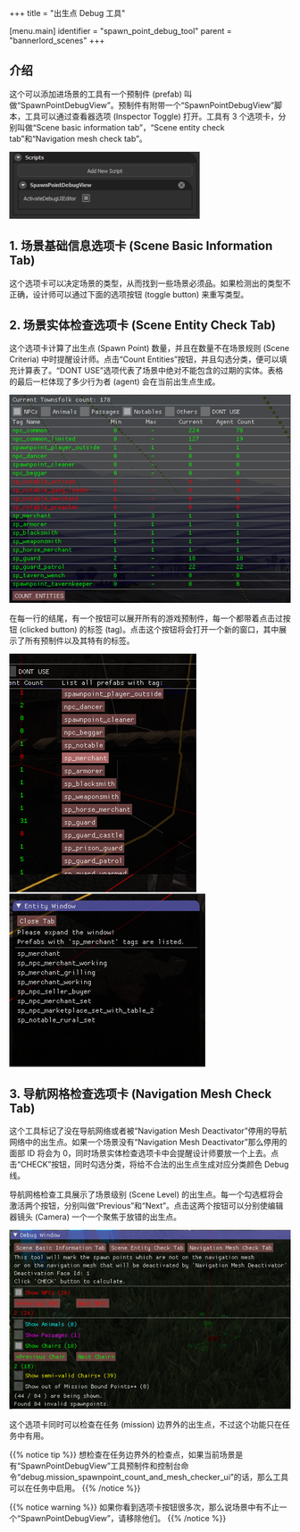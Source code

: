 +++
title = "出生点 Debug 工具"

[menu.main]
identifier = "spawn_point_debug_tool"
parent = "bannerlord_scenes"
+++

## 介绍

这个可以添加进场景的工具有一个预制件 (prefab) 叫做“SpawnPointDebugView”。预制件有附带一个“SpawnPointDebugView”脚本，工具可以通过查看器选项 (Inspector Toggle) 打开。工具有 3 个选项卡，分别叫做“Scene basic information tab”，“Scene entity check tab”和“Navigation mesh check tab”。

![](/img/spawn_point_debug_tool/tooldocument1.png)

## 1. 场景基础信息选项卡 (Scene Basic Information Tab)

这个选项卡可以决定场景的类型，从而找到一些场景必须品。如果检测出的类型不正确，设计师可以通过下面的选项按钮 (toggle button) 来重写类型。

## 2. 场景实体检查选项卡 (Scene Entity Check Tab)

这个选项卡计算了出生点 (Spawn Point) 数量，并且在数量不在场景规则 (Scene Criteria) 中时提醒设计师。点击“Count Entities”按钮，并且勾选分类，便可以填充计算表了。“DONT USE”选项代表了场景中绝对不能包含的过期的实体。表格的最后一栏体现了多少行为者 (agent) 会在当前出生点生成。

![](/img/spawn_point_debug_tool/tooldocument2.png)

在每一行的结尾，有一个按钮可以展开所有的游戏预制件，每一个都带着点击过按钮 (clicked button) 的标签 (tag)。点击这个按钮将会打开一个新的窗口，其中展示了所有预制件以及其特有的标签。

![](/img/spawn_point_debug_tool/tooldocument4.png)
![](/img/spawn_point_debug_tool/tooldocument5.png)

## 3. 导航网格检查选项卡 (Navigation Mesh Check Tab)

这个工具标记了没在导航网络或者被“Navigation Mesh Deactivator”停用的导航网络中的出生点。如果一个场景没有“Navigation Mesh Deactivator”那么停用的面部 ID 将会为 0，同时场景实体检查选项卡中会提醒设计师要放一个上去。点击“CHECK”按钮，同时勾选分类，将给不合法的出生点生成对应分类颜色 Debug 线。

导航网格检查工具展示了场景级别 (Scene Level) 的出生点。每一个勾选框将会激活两个按钮，分别叫做“Previous”和“Next”。点击这两个按钮可以分别使编辑器镜头 (Camera) 一个一个聚焦于放错的出生点。

![](/img/spawn_point_debug_tool/tooldocument6.png)

这个选项卡同时可以检查在任务 (mission) 边界外的出生点，不过这个功能只在任务中有用。

{{% notice tip %}}
想检查在任务边界外的检查点，如果当前场景是有“SpawnPointDebugView”工具预制件和控制台命令“debug.mission_spawnpoint_count_and_mesh_checker_ui”的话，那么工具可以在任务中启用。
{{% /notice %}}

{{% notice warning %}}
如果你看到选项卡按钮很多次，那么说场景中有不止一个“SpawnPointDebugView”，请移除他们。
{{% /notice %}}




